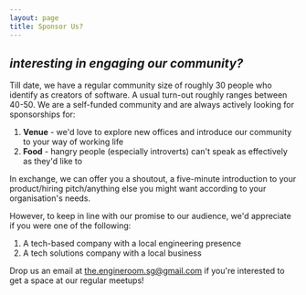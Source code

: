 ```yaml
---
layout: page
title: Sponsor Us?
---
```


## *interesting in engaging our community?*

Till date, we have a regular community size of roughly 30 people who identify as creators of software. A usual turn-out roughly ranges between 40-50. We are a self-funded community and are always actively looking for sponsorships for:

1. **Venue** - we'd love to explore new offices and introduce our community to your way of working life
2. **Food** - hangry people (especially introverts) can't speak as effectively as they'd like to

In exchange, we can offer you a shoutout, a five-minute introduction to your product/hiring pitch/anything else you might want according to your organisation's needs.

However, to keep in line with our promise to our audience, we'd appreciate if you were one of the following:

1. A tech-based company with a local engineering presence
2. A tech solutions company with a local business

Drop us an email at [the.engineroom.sg@gmail.com](mailto:the.engineroom.sg@gmail.com) if you're interested to get a space at our regular meetups!
